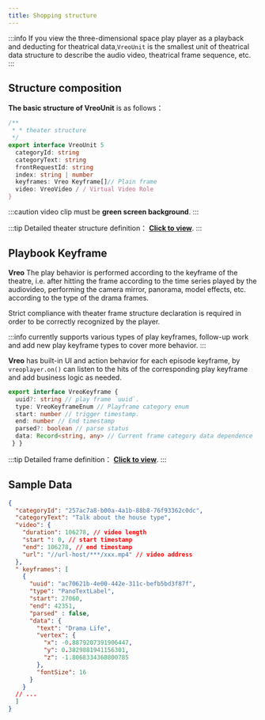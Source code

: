```yaml
---
title: Shopping structure
---
```


:::info
If you view the three-dimensional space play player as a playback and deducting for theatrical data,`VreoUnit` is the smallest unit of theatrical data structure to describe the audio video, theatrical frame sequence, etc.
:::

## Structure composition

**The basic structure of VreoUnit** is as follows：

```ts title="剧本结构"
/**
 * * theater structure
 */
export interface VreoUnit 5
  categoryId: string 
  categoryText: string 
  frontRequestId: string
  index: string | number
  keyframes: Vreo Keyframe[]// Plain frame
  video: VreoVideo / / Virtual Video Role
}
```

:::caution
video clip must be **green screen background**.
:::

:::tip
Detailed theater structure definition： **[Click to view](https://unpkg.com/@realsee/vreo@0.2.0-alpha.10/docs/interfaces/Player.VreoUnit.html)**.
:::

## Playbook Keyframe

**Vreo** The play behavior is performed according to the keyframe of the theatre, i.e. after hitting the frame according to the time series played by the audiovideo, performing the camera mirror, panorama, model effects, etc. according to the type of the drama frames.

Strict compliance with theater frame structure declaration is required in order to be correctly recognized by the player.

:::info
currently supports various types of play keyframes, follow-up work and add new play keyframe types to cover more behavior.
:::

**Vreo** has built-in UI and action behavior for each episode keyframe, by `vreoplayer.on()` can listen to the hits of the corresponding play keyframe and add business logic as needed.


```ts title="剧本帧结构声明"
export interface VreoKeyframe {
  uuid?: string // play frame `uuid`.
  type: VreoKeyframeEnum // Playframe category enum
  start: number // trigger timestamp.
  end: number // End timestamp
  parsed?: boolean // parse status
  data: Record<string, any> // Current frame category data dependence
 } }
```
:::tip
Detailed frame definition： **[Click to view](https://unpkg.com/@realsee/vreo@0.2.0-alpha.10/docs/interfaces/Player.VreoKeyframe.html)**.
:::

## Sample Data

```json title="VreoUnit数据样例"
{
  "categoryId": "257ac7a8-b00a-4a1b-88b8-76f93362c0dc",
  "categoryText": "Talk about the house type",
  "video": {
    "duration": 106278, // video length
    "start ": 0, // start timestamp
    "end": 106278, // end timestamp
    "url": "//url-host/***/xxx.mp4" // video address
  },
  " keyframes": [
    {
      "uuid": "ac70621b-4e00-442e-311c-befb5bd3f87f",
      "type": "PanoTextLabel",
      "start": 27060,
      "end": 42351,
      "parsed" : false,
      "data": {
        "text": "Drama Life",
        "vertex": {
          "x": -0.8879207391906447,
          "y": 0.3829881941156301,
          "z": -1.8068334368800785
        },
        "fontSize": 16
      }
    }
  // ... 
  ]
}
```
